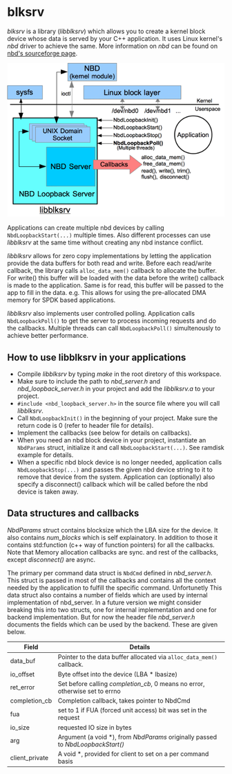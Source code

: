 # blksrv
*blksrv* is a library (*libblksrv*) which allows you to create a kernel block device whose data is served by your C++ application. It uses Linux kernel's *nbd* driver to achieve the same. More information on *nbd* can be found on [nbd's sourceforge page](https://nbd.sourceforge.io/).

![Architecture diagram](docs/arch_diagram.gif)

Applications can create multiple nbd devices by calling ```NbdLoopbackStart(...)``` multiple times. Also different processes can use *libblksrv* at the same time without creating any nbd instance conflict.

*libblksrv* allows for zero copy implementations by letting the application provide the data buffers for both read and write. Before each read/write callback, the library calls ```alloc_data_mem()``` callback to allocate the buffer. For write() this buffer will be loaded with the data before the write() callback is made to the application. Same is for read, this buffer will be passed to the app to fill in the data. e.g. This allows for using the pre-allocated DMA memory for SPDK based applications.

*libblksrv* also implements user controlled polling. Application calls ```NbdLoopbackPoll()``` to get the server to process incoming requests and do the callbacks. Multiple threads can call ```NbdLoopbackPoll()``` simultenously to achieve better performance.

## How to use libblksrv in your applications
- Compile *libblksrv* by typing _make_ in the root diretory of this workspace.
- Make sure to include the path to *nbd_server.h* and *nbd_loopback_server.h* in your project and add the *libblksrv.a* to your project.
- ```#include <nbd_loopback_server.h>``` in the source file where you will call *libblksrv*.
- Call ```NbdLoopbackInit()``` in the beginning of your project. Make sure the return code is 0 (refer to header file for details).
- Implement the callbacks (see below for details on callbacks).
- When you need an nbd block device in your project, instantiate an ```NbdParams``` struct, initialize it and call ```NbdLoopbackStart(...)```. See ramdisk example for details.
- When a specific nbd block device is no longer needed, application calls ```NbdLoopbackStop(...)``` and passes the given nbd device string to it to remove that device from the system. Application can (optionally) also specify a disconnect() callback which will be called before the nbd device is taken away.

## Data structures and callbacks
*NbdParams* struct contains blocksize which the LBA size for the device. It also contains *num_blocks* which is self explainatory. In addition to those it contains std:function (c++ way of function pointers) for all the callbacks. Note that Memory allocation callbacks are sync. and rest of the callbacks, except *disconnect()* are async.

The primary per command data struct is ```NbdCmd``` defined in *nbd_server.h*. This struct is passed in most of the callbacks and contains all the context needed by the application to fulfill the specific command. Unfortunetly This data struct also contains a number of fields which are used by internal implementation of nbd_server. In a future version we might consider breaking this into two structs, one for internal implementation and one for backend implementation. But for now the header file *nbd_server.h* documents the fields which can be used by the backend. These are given below.

 Field | Details
---|---
data_buf | Pointer to the data buffer allocated via ```alloc_data_mem()``` callback.
io_offset | Byte offset into the device (LBA * lbasize)
ret_error | Set before calling *completion_cb*, 0 means no error, otherwise set to errno
completion_cb | Completion callback, takes pointer to NbdCmd
fua | set to 1 if FUA (forced unit access) bit was set in the request
io_size | requested IO size in bytes
arg | Argument (a void \*), from *NbdParams* originally passed to *NbdLoopbackStart()*
client_private | A void \*, provided for client to set on a per command basis
